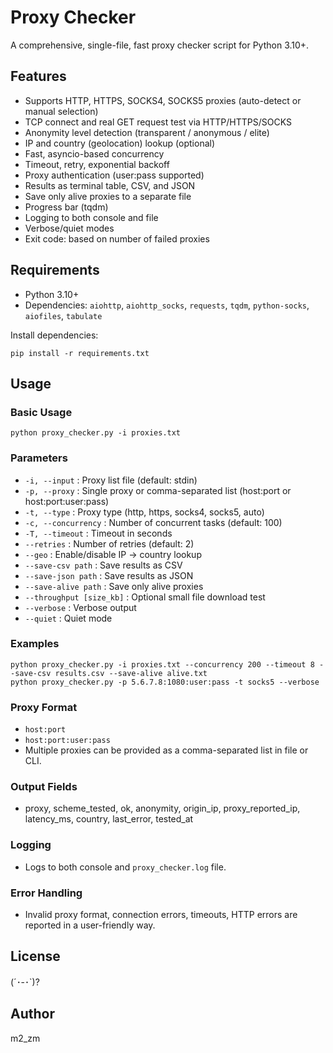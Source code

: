 # Proxy Checker

A comprehensive, single-file, fast proxy checker script for Python 3.10+.

## Features
- Supports HTTP, HTTPS, SOCKS4, SOCKS5 proxies (auto-detect or manual selection)
- TCP connect and real GET request test via HTTP/HTTPS/SOCKS
- Anonymity level detection (transparent / anonymous / elite)
- IP and country (geolocation) lookup (optional)
- Fast, asyncio-based concurrency
- Timeout, retry, exponential backoff
- Proxy authentication (user:pass supported)
- Results as terminal table, CSV, and JSON
- Save only alive proxies to a separate file
- Progress bar (tqdm)
- Logging to both console and file
- Verbose/quiet modes
- Exit code: based on number of failed proxies

## Requirements
- Python 3.10+
- Dependencies: `aiohttp`, `aiohttp_socks`, `requests`, `tqdm`, `python-socks`, `aiofiles`, `tabulate`

Install dependencies:
```
pip install -r requirements.txt
```

## Usage

### Basic Usage
```
python proxy_checker.py -i proxies.txt
```

### Parameters
- `-i, --input` : Proxy list file (default: stdin)
- `-p, --proxy` : Single proxy or comma-separated list (host:port or host:port:user:pass)
- `-t, --type` : Proxy type (http, https, socks4, socks5, auto)
- `-c, --concurrency` : Number of concurrent tasks (default: 100)
- `-T, --timeout` : Timeout in seconds
- `--retries` : Number of retries (default: 2)
- `--geo` : Enable/disable IP -> country lookup
- `--save-csv path` : Save results as CSV
- `--save-json path` : Save results as JSON
- `--save-alive path` : Save only alive proxies
- `--throughput [size_kb]` : Optional small file download test
- `--verbose` : Verbose output
- `--quiet` : Quiet mode

### Examples
```
python proxy_checker.py -i proxies.txt --concurrency 200 --timeout 8 --save-csv results.csv --save-alive alive.txt
python proxy_checker.py -p 5.6.7.8:1080:user:pass -t socks5 --verbose
```

### Proxy Format
- `host:port`
- `host:port:user:pass`
- Multiple proxies can be provided as a comma-separated list in file or CLI.

### Output Fields
- proxy, scheme_tested, ok, anonymity, origin_ip, proxy_reported_ip, latency_ms, country, last_error, tested_at

### Logging
- Logs to both console and `proxy_checker.log` file.

### Error Handling
- Invalid proxy format, connection errors, timeouts, HTTP errors are reported in a user-friendly way.

## License
(´･-･`)?

## Author
m2_zm
